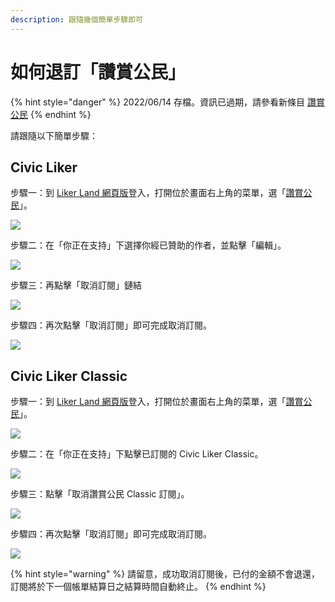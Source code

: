 ```yaml
---
description: 跟隨幾個簡單步驟即可
---
```


# 如何退訂「讚賞公民」

{% hint style="danger" %}
2022/06/14 存檔。資訊已過期，請參看新條目 [讚賞公民](../../../user-guide/civic-liker/)
{% endhint %}

請跟隨以下簡單步驟：

## Civic Liker

步驟一：到 [Liker Land 網頁版](https://liker.land/)登入，打開位於畫面右上角的菜單，選「[讚賞公民](https://liker.land/civic/dashboard)」。

![](<../../../.gitbook/assets/Civic Liker Menu.png>)

步驟二：在「你正在支持」下選擇你經已贊助的作者，並點擊「編輯」。

![](<../../../.gitbook/assets/unsubscribe Civic Liker two point zero-01.png>)

步驟三：再點擊「取消訂閱」鏈結

![](<../../../.gitbook/assets/unsubscribe Civic Liker two point zero-02.png>)

步驟四：再次點擊「取消訂閱」即可完成取消訂閱。

![](<../../../.gitbook/assets/unsubscribe Civic Liker two point zero-03.png>)

## Civic Liker Classic

步驟一：到 [Liker Land 網頁版](https://liker.land/)登入，打開位於畫面右上角的菜單，選「[讚賞公民](https://liker.land/civic/dashboard)」。

![](<../../../.gitbook/assets/Civic Liker Menu.png>)

步驟二：在「你正在支持」下點擊已訂閱的 Civic Liker Classic。

![](<../../../.gitbook/assets/Unsubscribe Civic Liker Classic-01.png>)

步驟三：點擊「取消讚賞公民 Classic 訂閱」。

![](<../../../.gitbook/assets/Unsubscribe Civic Liker Classic-02.png>)

步驟四：再次點擊「取消訂閱」即可完成取消訂閱。

![](<../../../.gitbook/assets/Unsubscribe Civic Liker Classic-03.png>)

{% hint style="warning" %}
請留意，成功取消訂閱後，已付的金額不會退還，訂閱將於下一個帳單結算日之結算時間自動終止。
{% endhint %}
